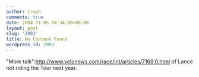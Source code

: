 ```yaml
---
author: troyh
comments: true
date: 2004-11-05 04:34:10+00:00
layout: post
slug: '2903'
title: No Content Found
wordpress_id: 2903
---
```


"More talk":http://www.velonews.com/race/int/articles/7169.0.html of Lance not riding the Tour next year.
